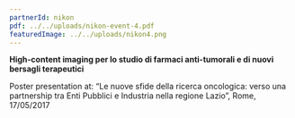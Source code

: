```yaml
---
partnerId: nikon
pdf: ../../uploads/nikon-event-4.pdf
featuredImage: ../../uploads/nikon4.png
---
```


**High-content imaging per lo studio di farmaci anti-tumorali e di nuovi bersagli terapeutici**

Poster presentation at: “Le nuove sfide della ricerca oncologica: verso una partnership tra Enti Pubblici e Industria nella regione Lazio”, Rome, 17/05/2017
